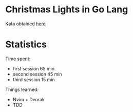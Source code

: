# Christmas Lights in Go Lang

Kata obtained [here](https://kata-log.rocks/game-of-life-kata)


# Statistics

Time spent:
* first session 65 min
* second session 45 min
* third session 15 min

Things learned:
* Nvim + Dvorak
* TDD
